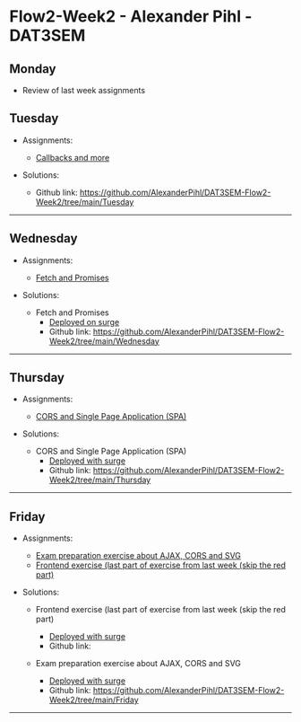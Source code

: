 # Flow2-Week2 - Alexander Pihl - DAT3SEM

## Monday
- Review of last week assignments

## Tuesday
- Assignments:
  -  [Callbacks and more](https://docs.google.com/document/d/1vl8J-PUiFIzUt6jCE9gGpiw5XvOW1L3FeouTiWemwt8/edit?usp=sharing)
    
- Solutions:
  - Github link: https://github.com/AlexanderPihl/DAT3SEM-Flow2-Week2/tree/main/Tuesday
______________________________________________________________________  
## Wednesday
- Assignments:
  - [Fetch and Promises](https://docs.google.com/document/d/1_PkGqF-1MVt0sFDR90ARJlUhQ8DsyC4L12NI6E-iWMc/edit?usp=sharing)
  
- Solutions:
  - Fetch and Promises
    - [Deployed on surge](ap-ajaxfetch_dom.surge.sh)
    - Github link: https://github.com/AlexanderPihl/DAT3SEM-Flow2-Week2/tree/main/Wednesday
______________________________________________________________________ 
## Thursday 
- Assignments:
  - [CORS and Single Page Application (SPA)](https://docs.google.com/document/d/1fqWz2euCYbUoVDf6kzj8pnW5ktalJAzuqWCfFGdwrmI/edit?usp=sharing)
  
- Solutions:
  - CORS and Single Page Application (SPA)
    - [Deployed with surge](http://alex_cors.surge.sh/)
    - Github link: https://github.com/AlexanderPihl/DAT3SEM-Flow2-Week2/tree/main/Thursday
______________________________________________________________________ 
## Friday
- Assignments:
  - [Exam preparation exercise about AJAX, CORS and SVG](https://docs.google.com/document/d/1VMx1XdbnIbJ6ik98qPywGyrRiqbQuIM2u9DpJmXCnlk/edit?usp=sharing)
  - [Frontend exercise (last part of exercise from last week (skip the red part)](https://docs.google.com/document/d/1a92c5JoCwzPHnEo03OBHjkFJtb4JwsFULsG61agWTpo/edit?usp=sharing)
    
- Solutions:
  - Frontend exercise (last part of exercise from last week (skip the red part)
    - [Deployed with surge](http://ap-cors.surge.sh/)
    - Github link:
    
  - Exam preparation exercise about AJAX, CORS and SVG
    - [Deployed with surge](http://ap-examprep1.surge.sh/)
    - Github link: https://github.com/AlexanderPihl/DAT3SEM-Flow2-Week2/tree/main/Friday
______________________________________________________________________  